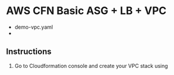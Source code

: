 AWS CFN Basic ASG + LB + VPC
=========================

 - demo-vpc.yaml
 - 

Instructions
---------------

 1. Go to Cloudformation console and create your VPC stack using 

<!--stackedit_data:
eyJoaXN0b3J5IjpbMTc5MDk5ODcxMF19
-->